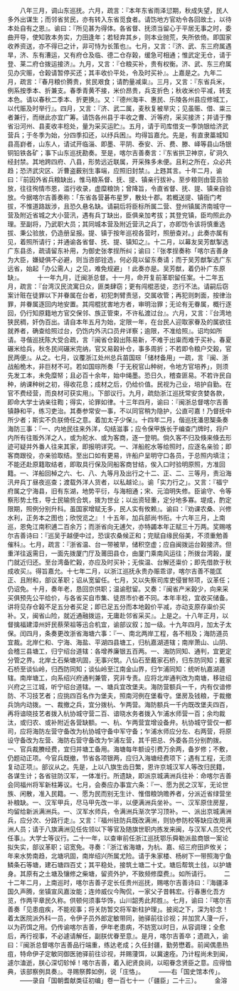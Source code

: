 <!-- { "loadSidebar": true } -->
　　八年三月，调山东巡抚。六月，疏言：『本年东省雨泽愆期，秋成失望，民人多外出谋生；而邻省贫民，亦有转入东省觅食者。请饬地方官劝令各回故土，以待本处自有之恩』。谕曰：『所见甚为得体。各省督、抚须当留心于平居无事之时，委曲开导，使知敦本务实，力田逢年；若轻弃其乡，则本业抛荒，失所依倚。即国家收养资送，亦不得已之计，非可恃为长策也』。七月，又言：『济、武、东三府属遇旱，济、东有漕运，又有府仓及临、德二仓存榖，缓急可相通；惟武定无仓，请于登、莱二府仓拨运接济』。九月，又言：『仓粮买补，贵有权衡。济、武、东三府属见办灾赈，仓榖请暂停买还；其丰收价平处，令及时买补』。上嘉是之。九年二月，疏言：『春月粮价腾贵，贫民艰食；请酌量减粜』。三月，又言：『东省兵米，例系按季本、折兼支。春季青黄不接，米价昂贵，兵支折色；秋收米价平减，转支本色。请以春秋二季本、折更换』。又：『德州海丰、惠民、乐陵各州县应修城工，以代赈及时举行』。四月，又言：『济、武二属，麦秋复被旱灾；见虽赈、借、粜三者兼行，而继此亦宜广筹。请饬各州县于丰收之曹、沂等府，采买接济；并请于豫省沿河州、县麦收丰稔处，量为采买运贮』。五月，请于司库借支一季饷银给济武营兵；于冬季为始，分四季扣还，以纾兵困』。均得旨嘉允。先是，有直隶藁城知县高崶者，山东人，请试开临淄、即墨、平阴、泰安、沂、费、滕、峄等县山场银铜铅铁各矿；事下山东巡抚勘奏。至是，喀尔吉善奏言：『东省拱卫神京，矿洞久经封禁。其地跨四府、八县，形势远近联属，开采殊多未便。且利之所在，众必共趋；恐济武灾区、沂曹盗薮别生事端，应照旧封禁』。上韪其言。十年二月，谕曰：『前因外省兵粮缺出，惟马粮系督、抚、提、镇亲行拔补。至步粮则由营员验放，往往徇情市恩，滥行收录，虚糜粮饷；曾降旨，令直省督、抚、提、镇亲自验放。今据喀尔吉善奏称：「东省各营碁布星罗，散处十郡。若概送提、镇衙门考拔，不惟道路跋涉，且恐久悬名缺。请嗣后将臣标所属二营、登州镇属济南城守一营及附近省城之大小营汛，遇有兵丁缺出，臣俱亲加考拔；其登兖镇，臣均照此办理。至副将，乃武职大员；其同城本营及附近营汛之兵丁，亦即饬令该将慎重选拔、秉公验放，仍造册呈报。提、镇于按年巡视各营时，照册查对。」此奏亦属有见，着照所请行；并通谕各省督、抚、提、镇知之』。十二月，以幕友吴芳猷掣选广东县丞，疏请留东补用，为御史张孝挰所纠；谕曰：『张孝挰奏称「喀尔吉善身为大臣，嫌疑俱不必避，则当咨部铨选，何必竟以留东奏请；而于吴芳猷掣选广东远省，始起「办公需人」之见，难免规避」！此奏亦是。吴芳猷，着仍补广东原缺』。
　　十一年九月，迁闽浙总督。十一月，命开复前革职留任案。十二年五月，疏言：『台湾汉民流寓日众，匪类肆窃；更有闯棍恶徒，恣行不法。请嗣后窃案计赃在徒罪以下并眷属在台者，初犯刺臂责惩，交属收管；再犯则刺面，按律治罪，并眷属逐回内地安置。其闯棍扰害地方者，审明治罪；无论有无眷属，概行逐回，仍行知原籍地方官交保邻、族正管束，不许私渡过台』。六月，又言：『台湾地狭民稠，奸伪百出。请自本年五月为始，定限一年，在台民人迎取家眷及的属欲往就养者，确查给照过台，仍饬内外汛口员弁详察；逾限，不准给照』。诏均如所请。寻偕巡抚陈大受合疏，言『闽省仓榖出陈易新，不难于出粜而难于买补。春夏碾米给兵，秋冬民间碾米完纳，官又易榖补仓，事多周折；不若即令粮户交榖，官民两便』。从之。七月，议覆浙江处州总兵苗国琮「储材备用」一疏，言『闽、浙战船桅木，非巨材不可。若如国琮所奏「于无税官山种树，令地方官培养」，则须先发工本，未免糜帑；且必百十余年，始中绳墨。恐日久，稽查匪易。不若许民自种，纳课种树之初，得收花息；成材之后，仍给价值。民视为己业，培护自勤。在官不费经营，而良材可获实用』。下部议行。九月，疏劾浙江巡抚常安贪婪各款，即命大学士讷亲往鞫；得实，论罪如律。十三年四月，谕曰：『闽浙总督喀尔吉善镇静和平，练习吏治。其奏参常安一事，不以同官稍为隐护，公直可嘉！乃督抚中所少者；斯实不负朕倚任之意。着加太子少保』。十四年二月，偕巡抚潘思榘条奏海防三事：『一、内地民往来外洋，勾结滋事；应令保甲族长于编查门牌时，将户内所有往贩外洋之人，或为舵水、或为客商，逐一登明。倘久客不归及倏来倏去形迹可疑并外番人往来其家，即报明详究。一、洋船舵水等给照时，应逐名亲验；即客商跟役，亦亲验取结。至出口如有更易，许船户呈明守口各员，于总照内填注；不能还赴原籍取结者，即取具行保及同船客商甘结，俟入口时验明原照，方准回籍。一、洋船回棹之六、七、八、九等月及出行之十二、正、二、三等月，责沿海汛弁兵丁昼夜巡查；渡载外洋人货者，以私越论』。谕「实力行之」。又言：『福宁府属之宁海县，旧有东湖，地势平衍，与海相通；宋、元洎明失修。臣谕守、令等察形势土性，导士民输赀合筑，拨为世业；以出资轻重，定分地多寡。堤成，酌定限期，照例分别升科。虽国家增赋无多，民人实有攸赖』。谕曰：『劝课农桑、兴修水利，正务本之图也；欣悦览之』！十五年，加兵部尚书衔。十六年三月，上南巡，恩免江南积逋二百余万；而浙省向无逋欠，亦特蠲本年正赋三十万两。奖赐喀尔吉善诗曰：『巡吴于越便中过，恐误农桑候正和；完赋自缘民俗美，不须重勉善催科』。七月，疏言：『浙省温、台一带被旱，储积空虚；应自闽拨运台榖接济。但重洋往返需日，一面先拨厦门厅及莆田县仓，由厦门乘南风运往；所拨台湾榖，厦门就近归还。至台湾备贮榖，亦应及时买补；无俟温、台解还粜价；即先借款于秋成收买』。得旨嘉允。十七年二月，以浙江巡抚永贵办赈乖谬，喀尔吉善不能匡正、且附和，部议革职；诏从宽留任。七月，又以失察司库吏侵冒帑项，议革任；仍诏免。十月，奏年老，恳回京供职；温谕慰留。又奏：『闽省产米榖少，向来采买俱预先公平给价，与各省买自市集、徒昂市价者不同。本年丰稔，宜收买储备。讲将见存仓榖不足五分者买足；即已足五分而本地榖价平减，亦动支原存粜价买补。又，闽省山险，就近通融拨运，无庸赴邻省采买』。上是之。十八年正月，以督擒福建漳州奸民蔡荣祖等迅合机宜，谕部议叙；加一级。十九年四月，加太子太保。闰四月，条奏更改浙省海塘六事：『一、南北两岸工程，各不相及；海防道员宜裁。北岸仁和、宁海、海盐、平湖四县塘工，归杭嘉湖道辖；南岸萧山、山阴、会稽三县塘工，归宁绍台道辖：各增养廉银五百两。一、海防同知、通判，宜更定分管之界。北岸土石柴塘巩固，无事兴筑。八仙石至戴家石桥，归东防同知；戴家石桥至谈仙岭，归西防同知；谈仙岭至江南金山界，归乍浦同知：统听杭嘉湖道辖。南岸塘工，向系绍兴府通判兼管，究非专责。应将北岸通判改为南塘，移驻绍兴府之三江城，听宁绍台道辖。一、塘兵宜改堡夫。海防营额兵一千，内有仅谙修防、不习技艺者；应挑四百名作为堡夫，照南河例在堡看守。堡房及钱粮，于裁撤兵饷内动拨。一、裁撤之兵，宜分拨杭、乍两营。海防额兵一千内既改堡夫四百，再将谙晓技艺者拨入杭协城守营二百、谙晓水务者拨入乍浦水师营一百；余均裁汰，或归农、或补附近各营缺额。一、杭、乍两营宜增设备弁。杭协城守营仅一都司，应将海防左营守备改为杭协城守备中军守备；乍浦水师应分左、右两营，将原设守备改为左营、海防右营守备改为乍浦左营，其千把总、外委各员分别酌拨。一、官兵裁賸经费，宜归并塘工备用。海塘每年额设引费万余两，备岁修；不敷，仍题动正项。今官兵既撤，节省各项银两，应归入海塘经费项下；遇有工程，无须复动正项』。部议从之。先是，上以八旗生齿日繁，恩许京城汉军人等改归民籍，各谋生计；各省驻防汉军，一体准行。所遗缺，即派京城满洲兵往补：命喀尔吉善会同福州将军新柱筹议。七月，会奏应办事宜六条：『一、愿为民之汉军，无论世族、闲散，准入民籍。一、愿为民而别无生计、惟借粮饷赡养者，分派近省绿营坐补粮缺。一、汉军甲兵，尽马甲先改一半，以便满洲兵坐补。一、汉军原住房屋，均留给新派满洲兵。一、汉军水师兵，令满洲兵渐次学习顶补。一、派出京城满洲兵，应分次、分路行走』。又言：『福州驻防兵既改满洲，则协参防校等缺应改用满洲人员；请于八旗满洲见任佐领以下等官及随旗世职内拣发来闽，与汉军人员交代任事』。大学士等议行。二十一年，以查审前任浙江巡抚鄂乐舜勒派盐商银一案论拟失实，部议革职；诏宽免。寻奏：『浙江省海塘，为杭、嘉、绍三府田庐攸关；年来水势南趋，北塘巩固，南岸绍兴所属尤险。请于朱家楼、杨树下一带照海宁鱼鳞条石等塘，建石塘四百丈；其平稳处，接筑土塘二十丈。塘后帮筑土戗，以护塘身。其原有之土塘及镶修之柴塘，留资外护，不致频修糜费』。如所请行。
　　二十二年二月，上南巡时，喀尔吉善子定长任贵州巡抚，赐喀尔吉善诗曰：『海疆泽国久声腾，坐镇宣风嘉汝能；连帅威仪今陶侃，一家父子昔韩宏。行春惠化吾方览，作两平章民久称。供顿何须事华饰，山川韶秀此邦胜』。七月，谕曰：『喀尔吉善奏「见患疽疾，不能视事；将关防暂交将军新柱护理」。披阅之下，深为轸念！着太医院派外科一员，令伊子员外郎定敏带同，驰驿前往诊视；并加赏人薓一斤，以为药饵之用。仍传谕喀尔吉善，伊年老患病，不妨宽以时日，从容调理；全愈后，再行视事，不必遽请解任，副朕优眷至意』。是月，喀尔吉善卒；遗疏入，谕曰：『闽浙总督喀尔吉善品行端重，练达老成；久任封疆，勤劳懋着。前闻偶患热疽，特命伊子定敏同御医驰驿前往诊视，并赐薓饵，以冀速痊。乃计程尚未到闽，遽尔溘逝，朕心深切轸悼！喀尔吉善，着入祀贤良祠，以昭眷念贤臣之意。应得恤典，该部察例具奏』。寻赐祭葬如例，说「庄恪」。
　　——右「国史馆本传」。
　　——录自「国朝耆献类征初编」卷一百七十一（「疆臣」二十三）。
　　金溶
